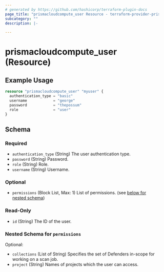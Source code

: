 ```yaml
---
# generated by https://github.com/hashicorp/terraform-plugin-docs
page_title: "prismacloudcompute_user Resource - terraform-provider-prismacloudcompute"
subcategory: ""
description: |-
  
---
```


# prismacloudcompute_user (Resource)



## Example Usage

```terraform
resource "prismacloudcompute_user" "myuser" {
  authentication_type = "basic"
  username            = "george"
  password            = "thepossum"
  role                = "user"
}
```

<!-- schema generated by tfplugindocs -->
## Schema

### Required

- `authentication_type` (String) The user authentication type.
- `password` (String) Password.
- `role` (String) Role.
- `username` (String) Username.

### Optional

- `permissions` (Block List, Max: 1) List of permissions. (see [below for nested schema](#nestedblock--permissions))

### Read-Only

- `id` (String) The ID of the user.

<a id="nestedblock--permissions"></a>
### Nested Schema for `permissions`

Optional:

- `collections` (List of String) Specifies the set of Defenders in-scope for working on a scan job.
- `project` (String) Names of projects which the user can access.


